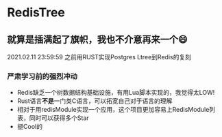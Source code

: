 # RedisTree

## 就算是插满起了旗帜，我也不介意再来一个😄
2021.02.11 23:59:59 之前用RUST实现Postgres Ltree到Redis的复刻

### 严肃学习前的强烈冲动
- Redis缺乏一个树数据结构基础设施，有用Lua脚本实现的，我觉得太LOW!
- Rust语言**不是**一门类C语言，可以拓宽自己对于语言的理解
- 相对于用redisModule实现一个应用，这个项目更加容易上RedisModule列表，同时可以获得多个Star
- 挺Cool的
